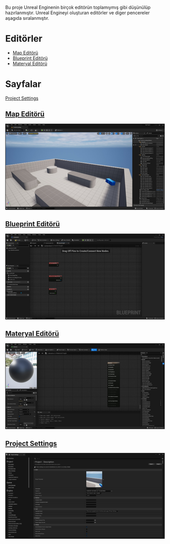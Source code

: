 Bu proje Unreal Enginenin birçok editörün toplamıymış gibi düşünülüp hazırlanmıştır. Unreal Engineyi oluşturan editörler ve diger pencereler aşagıda sıralanmıştır.

# Editörler

* [Map Editörü](#map-edit%C3%B6r%C3%BC)
* [Blueprint Editörü](#blueprint-edit%C3%B6r%C3%BC)
* [Materyal Editörü](#materyal-edit%C3%B6r%C3%BC)


# Sayfalar
[Project Settings](#project-settings)



## [Map Editörü](Map%20Editörü)
<img src="Dosyalar/Map_Editor_Ana_Ekran.jpg">

## [Blueprint Editörü](Blueprint%20Editörü)
<img src="Dosyalar/Blueprint_Editor_Ana_Ekran.jpg">

## [Materyal Editörü](Materyal%20Editörü)
<img src="Dosyalar/Materyal_Editor_Ana_Ekran.jpg">



## [Project Settings](Project%20Settings)
<img src="Dosyalar/Project_Settings_Ana_Ekran.jpg">

